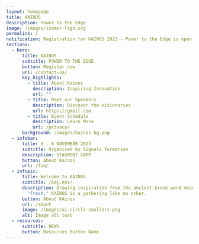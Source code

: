 ```yaml
---
layout: homepage
title: KAINOS
description: Power to the Edge
image: /images/isomer-logo.svg
permalink: /
notification: Registration for KAINOS 2023 - Power to the Edge is open now!
sections:
  - hero:
      title: KAINOS
      subtitle: POWER TO THE EDGE
      button: Register now
      url: /contact-us/
      key_highlights:
        - title: About Kainos
          description: Inspiring Innovation
          url: ""
        - title: Meet our Speakers
          description: Discover the Visionaries
          url: https://gmail.com
        - title: Event Schedule
          description: Learn More
          url: /privacy/
      background: /images/kainos-bg.png
  - infobar:
      title: 6 - 8 NOVEMBER 2023
      subtitle: Organised by Signals formation
      description: STAGMONT CAMP
      button: About Kainos
      url: /faq/
  - infopic:
      title: Welcome to KAINOS
      subtitle: /kai̯.nós/
      description: Drawing inspiration from the ancient Greek word meaning "new" or
        "fresh," KAINOS is a gathering like no other.
      button: About KAinos
      url: /about
      image: /images/ai-circle-smallers.png
      alt: Image alt text
  - resources:
      subtitle: NEWS
      button: Resources Button Name
---
```

